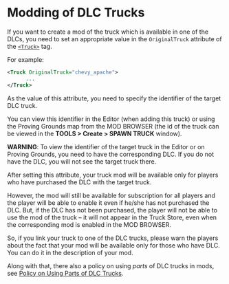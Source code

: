 # Modding of DLC Trucks

If you want to create a mod of the truck which is available in one of the DLCs, you need to set an appropriate value in the `OriginalTruck` attribute of the [`<Truck>`](./../../tags_and_attributes_of_trucks/truck/index.md) tag.

For example:

```xml
<Truck OriginalTruck="chevy_apache">
      ...
</Truck>
```

As the value of this attribute, you need to specify the identifier of the target DLC truck. 

You can view this identifier in the Editor (when adding this truck) or using the Proving Grounds map from the MOD BROWSER (the id of the truck can be viewed in the **TOOLS \> Create \> SPAWN TRUCK** window).

**WARNING**: To view the identifier of the target truck in the Editor or on Proving Grounds, you need to have the corresponding DLC. If you do not have the DLC, you will not see the target truck there.

After setting this attribute, your truck mod will be available only for players who have purchased the DLC with the target truck. 

However, the mod will still be available for subscription for all players and the player will be able to enable it even if he/she has not purchased the DLC. But, if the DLC has not been purchased, the player will not be able to use the mod of the truck – it will not appear in the Truck Store, even when the corresponding mod is enabled in the MOD BROWSER.

So, if you link your truck to one of the DLC trucks, please warn the players about the fact that your mod will be available only for those who have DLC. You can do it in the description of your mod.

Along with that, there also a policy on using *parts* of DLC trucks in mods, see [Policy on Using Parts of DLC Trucks](./policy_on_using_parts_of_dlc_trucks.md).

